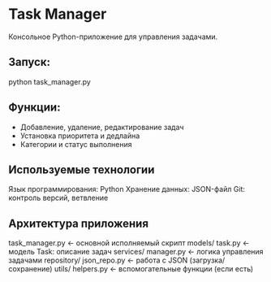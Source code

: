 ﻿# Task Manager

Консольное Python-приложение для управления задачами.

## Запуск:
python task_manager.py

## Функции:
- Добавление, удаление, редактирование задач
- Установка приоритета и дедлайна
- Категории и статус выполнения

## Используемые технологии
Язык программирования: Python 
Хранение данных: JSON-файл
Git: контроль версий, ветвление

## Архитектура приложения
task_manager.py       ← основной исполняемый скрипт
models/
task.py       ← модель Task: описание задач
services/
manager.py    ← логика управления задачами
repository/
json_repo.py  ← работа с JSON (загрузка/сохранение)
utils/
helpers.py    ← вспомогательные функции (если есть)
